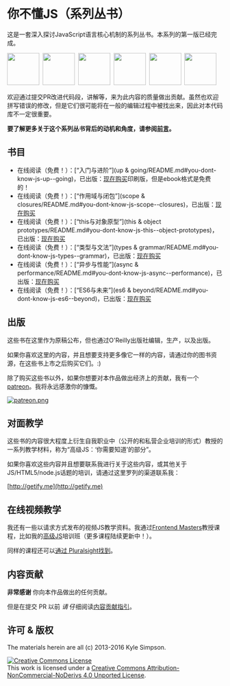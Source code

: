 # 你不懂JS（系列丛书）

这是一套深入探讨JavaScript语言核心机制的系列丛书。本系列的第一版已经完成。

<a href="http://shop.oreilly.com/product/0636920039303.do"><img src="up & going/cover.jpg" width="75"></a>&nbsp;
<a href="http://shop.oreilly.com/product/0636920026327.do"><img src="scope & closures/cover.jpg" width="75"></a>&nbsp;
<a href="http://shop.oreilly.com/product/0636920033738.do"><img src="this & object prototypes/cover.jpg" width="75"></a>&nbsp;
<a href="http://shop.oreilly.com/product/0636920033745.do"><img src="types & grammar/cover.jpg" width="75"></a>&nbsp;
<a href="http://shop.oreilly.com/product/0636920033752.do"><img src="async & performance/cover.jpg" width="75"></a>&nbsp;
<a href="http://shop.oreilly.com/product/0636920033769.do"><img src="es6 & beyond/cover.jpg" width="75"></a>

欢迎通过提交PR改进代码段，讲解等，来为此内容的质量做出贡献。虽然也欢迎拼写错误的修改，但是它们很可能将在一般的编辑过程中被找出来，因此对本代码库不一定很重要。

**要了解更多关于这个系列丛书背后的动机和角度，请参阅[前言](preface.md)。**

## 书目

* 在线阅读（免费！）：[“入门与进阶”](up & going/README.md#you-dont-know-js-up--going)，已出版：[现在购买](http://shop.oreilly.com/product/0636920039303.do)印刷版，但是ebook格式是免费的！
* 在线阅读（免费！）：[“作用域与闭包”](scope & closures/README.md#you-dont-know-js-scope--closures)，已出版：[现在购买](http://shop.oreilly.com/product/0636920026327.do)
* 在线阅读（免费！）：[“this与对象原型”](this & object prototypes/README.md#you-dont-know-js-this--object-prototypes)，已出版：[现在购买](http://shop.oreilly.com/product/0636920033738.do)
* 在线阅读（免费！）：[“类型与文法”](types & grammar/README.md#you-dont-know-js-types--grammar)，已出版：[现在购买](http://shop.oreilly.com/product/0636920033745.do)
* 在线阅读（免费！）：[“异步与性能”](async & performance/README.md#you-dont-know-js-async--performance)，已出版：[现在购买](http://shop.oreilly.com/product/0636920033752.do)
* 在线阅读（免费！）：[“ES6与未来”](es6 & beyond/README.md#you-dont-know-js-es6--beyond)，已出版：[现在购买](http://shop.oreilly.com/product/0636920033769.do)

## 出版

这些书在这里作为原稿公布，但也通过O'Reilly出版社编辑，生产，以及出版。

如果你喜欢这里的内容，并且想要支持更多像它一样的内容，请通过你的图书资源，在这些书上市之后购买它们。:)

除了购买这些书以外，如果你想要对本作品做出经济上的贡献，我有一个[patreon](https://www.patreon.com/getify)。我将永远感激你的慷慨。

<a href="https://www.patreon.com/getify">[![patreon.png](https://s11.postimg.org/axpzguh77/patreon.png)](https://www.patreon.com/getify)</a>

## 对面教学

这些书的内容很大程度上衍生自我职业中（公开的和私营企业培训的形式）教授的一系列教学材料，称为“高级JS：‘你需要知道’的部分”。

如果你喜欢这些内容并且想要联系我进行关于这些内容，或其他关于JS/HTML5/node.js话题的培训，请通过这里罗列的渠道联系我：

[http://getify.me](http://getify.me)

## 在线视频教学

我还有一些以请求方式发布的视频JS教学资料。我通过[Frontend Masters](https://FrontendMasters.com)教授课程，比如我的[高级JS](https://frontendmasters.com/courses/advanced-javascript/)培训班（更多课程陆续更新中！）。

同样的课程还可以[通过 Pluralsight找到](http://www.pluralsight.com/courses/advanced-javascript)。

## 内容贡献

**非常感谢** 你向本作品做出的任何贡献。

但是在提交 PR 以前 *请* 仔细阅读[内容贡献指引](CONTRIBUTING.md)。

## 许可 & 版权

The materials herein are all (c) 2013-2016 Kyle Simpson.

<a rel="license" href="http://creativecommons.org/licenses/by-nc-nd/4.0/"><img alt="Creative Commons License" style="border-width:0" src="https://i.creativecommons.org/l/by-nc-nd/4.0/88x31.png" /></a><br />This work is licensed under a <a rel="license" href="http://creativecommons.org/licenses/by-nc-nd/4.0/">Creative Commons Attribution-NonCommercial-NoDerivs 4.0 Unported License</a>.
